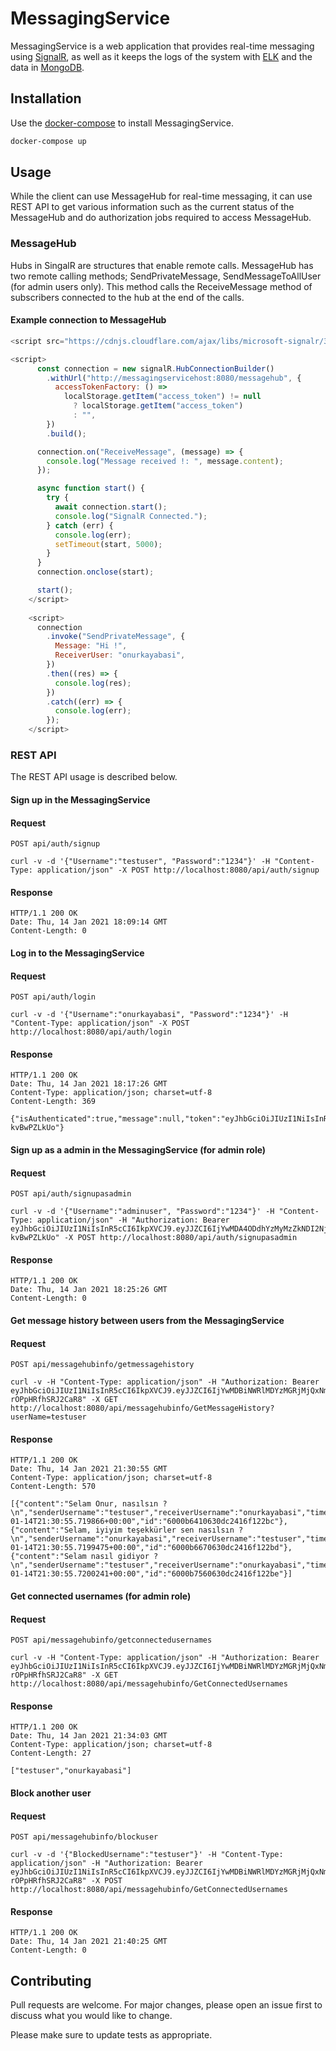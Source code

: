 # MessagingService

MessagingService is a web application that provides real-time messaging using [SignalR](https://docs.microsoft.com/en-us/aspnet/core/signalr/introduction?view=aspnetcore-5.0), as well as it keeps the logs of the system with [ELK](https://www.elastic.co/what-is/elk-stack) and the data in [MongoDB](https://docs.mongodb.com/manual/).

## Installation

Use the [docker-compose](https://docs.docker.com/compose/) to install MessagingService.

```bash
docker-compose up
```

## Usage

While the client can use MessageHub for real-time messaging, it can use REST API to get various information such as the current status of the MessageHub and do authorization jobs required to access MessageHub.

### MessageHub

Hubs in SingalR are structures that enable remote calls. MessageHub has two remote calling methods; SendPrivateMessage, SendMessageToAllUser (for admin users only). This method calls the ReceiveMessage method of subscribers connected to the hub at the end of the calls.

#### Example connection to MessageHub

```javascript
<script src="https://cdnjs.cloudflare.com/ajax/libs/microsoft-signalr/3.1.7/signalr.min.js"></script>

<script>
      const connection = new signalR.HubConnectionBuilder()
        .withUrl("http://messagingservicehost:8080/messagehub", {
          accessTokenFactory: () =>
            localStorage.getItem("access_token") != null
              ? localStorage.getItem("access_token")
              : "",
        })
        .build();

      connection.on("ReceiveMessage", (message) => {
        console.log("Message received !: ", message.content);
      });

      async function start() {
        try {
          await connection.start();
          console.log("SignalR Connected.");
        } catch (err) {
          console.log(err);
          setTimeout(start, 5000);
        }
      }
      connection.onclose(start);

      start();
    </script>
    
    <script>
      connection
        .invoke("SendPrivateMessage", {
          Message: "Hi !",
          ReceiverUser: "onurkayabasi",
        })
        .then((res) => {
          console.log(res);
        })
        .catch((err) => {
          console.log(err);
        });
    </script>
```

### REST API

The REST API usage is described below.

#### Sign up in the MessagingService

#### Request

`POST api/auth/signup`

    curl -v -d '{"Username":"testuser", "Password":"1234"}' -H "Content-Type: application/json" -X POST http://localhost:8080/api/auth/signup

#### Response

    HTTP/1.1 200 OK
    Date: Thu, 14 Jan 2021 18:09:14 GMT
    Content-Length: 0
    
#### Log in to the MessagingService

#### Request

`POST api/auth/login`

    curl -v -d '{"Username":"onurkayabasi", "Password":"1234"}' -H "Content-Type: application/json" -X POST http://localhost:8080/api/auth/login

#### Response

    HTTP/1.1 200 OK
    Date: Thu, 14 Jan 2021 18:17:26 GMT
    Content-Type: application/json; charset=utf-8
    Content-Length: 369

    {"isAuthenticated":true,"message":null,"token":"eyJhbGciOiJIUzI1NiIsInR5cCI6IkpXVCJ9.eyJJZCI6IjYwMDA4ODdhYzMyMzZkNDI2NjYyMzQwYiIsIm5hbWVpZCI6Im9udXJrYXlhYmFzaSIsInJvbGUiOiJBZG1pbiIsIm5iZiI6MTYxMDY0ODI0NiwiZXhwIjoxNjEwNjUwMDQ2LCJpYXQiOjE2MTA2NDgyNDYsImlzcyI6Imh0dHA6Ly9sb2NhbGhvc3Q6NTAwMCIsImF1ZCI6Ind3dy5iaWxtZW1uZS5jb20ifQ.hJQ_CfXB8hKMxz3gDOsXAy70djVft22Q-kvBwPZLkUo"}
   
 #### Sign up as a admin in the MessagingService (for admin role)

 #### Request

`POST api/auth/signupasadmin`

    curl -v -d '{"Username":"adminuser", "Password":"1234"}' -H "Content-Type: application/json" -H "Authorization: Bearer eyJhbGciOiJIUzI1NiIsInR5cCI6IkpXVCJ9.eyJJZCI6IjYwMDA4ODdhYzMyMzZkNDI2NjYyMzQwYiIsIm5hbWVpZCI6Im9udXJrYXlhYmFzaSIsInJvbGUiOiJBZG1pbiIsIm5iZiI6MTYxMDY0ODI0NiwiZXhwIjoxNjEwNjUwMDQ2LCJpYXQiOjE2MTA2NDgyNDYsImlzcyI6Imh0dHA6Ly9sb2NhbGhvc3Q6NTAwMCIsImF1ZCI6Ind3dy5iaWxtZW1uZS5jb20ifQ.hJQ_CfXB8hKMxz3gDOsXAy70djVft22Q-kvBwPZLkUo" -X POST http://localhost:8080/api/auth/signupasadmin
    
#### Response

    HTTP/1.1 200 OK
    Date: Thu, 14 Jan 2021 18:25:26 GMT
    Content-Length: 0
    
 #### Get message history between users from the MessagingService 

 #### Request

`POST api/messagehubinfo/getmessagehistory` 

    curl -v -H "Content-Type: application/json" -H "Authorization: Bearer eyJhbGciOiJIUzI1NiIsInR5cCI6IkpXVCJ9.eyJJZCI6IjYwMDBiNWRlMDYzMGRjMjQxNmYxMjJiYSIsIm5hbWVpZCI6Im9udXJrYXlhYmFzaSIsInJvbGUiOiJBZG1pbiIsIm5iZiI6MTYxMDY1OTQxMywiZXhwIjoxNjEwNjYxMjEzLCJpYXQiOjE2MTA2NTk0MTMsImlzcyI6Imh0dHA6Ly9sb2NhbGhvc3Q6NTAwMCIsImF1ZCI6Ind3dy5iaWxtZW1uZS5jb20ifQ._9Ew1M5X0QPN0G4QYMkKWJZkEo-rOPpHRfhSRJ2CaR8" -X GET http://localhost:8080/api/messagehubinfo/GetMessageHistory?userName=testuser
    
#### Response

    HTTP/1.1 200 OK
    Date: Thu, 14 Jan 2021 21:30:55 GMT
    Content-Type: application/json; charset=utf-8
    Content-Length: 570
    
    [{"content":"Selam Onur, nasılsın ?\n","senderUsername":"testuser","receiverUsername":"onurkayabasi","timeToSend":"2021-01-14T21:30:55.719866+00:00","id":"6000b6410630dc2416f122bc"},{"content":"Selam, iyiyim teşekkürler sen nasılsın ?\n","senderUsername":"onurkayabasi","receiverUsername":"testuser","timeToSend":"2021-01-14T21:30:55.7199475+00:00","id":"6000b6670630dc2416f122bd"},{"content":"Selam nasıl gidiyor ?\n","senderUsername":"testuser","receiverUsername":"onurkayabasi","timeToSend":"2021-01-14T21:30:55.7200241+00:00","id":"6000b7560630dc2416f122be"}]
    
 #### Get connected usernames (for admin role)

 #### Request

`POST api/messagehubinfo/getconnectedusernames`

    curl -v -H "Content-Type: application/json" -H "Authorization: Bearer eyJhbGciOiJIUzI1NiIsInR5cCI6IkpXVCJ9.eyJJZCI6IjYwMDBiNWRlMDYzMGRjMjQxNmYxMjJiYSIsIm5hbWVpZCI6Im9udXJrYXlhYmFzaSIsInJvbGUiOiJBZG1pbiIsIm5iZiI6MTYxMDY1OTQxMywiZXhwIjoxNjEwNjYxMjEzLCJpYXQiOjE2MTA2NTk0MTMsImlzcyI6Imh0dHA6Ly9sb2NhbGhvc3Q6NTAwMCIsImF1ZCI6Ind3dy5iaWxtZW1uZS5jb20ifQ._9Ew1M5X0QPN0G4QYMkKWJZkEo-rOPpHRfhSRJ2CaR8" -X GET http://localhost:8080/api/messagehubinfo/GetConnectedUsernames
    
#### Response

    HTTP/1.1 200 OK
    Date: Thu, 14 Jan 2021 21:34:03 GMT
    Content-Type: application/json; charset=utf-8
    Content-Length: 27

    ["testuser","onurkayabasi"]
    
 #### Block another user

 #### Request

`POST api/messagehubinfo/blockuser`

    curl -v -d '{"BlockedUsername":"testuser"}' -H "Content-Type: application/json" -H "Authorization: Bearer eyJhbGciOiJIUzI1NiIsInR5cCI6IkpXVCJ9.eyJJZCI6IjYwMDBiNWRlMDYzMGRjMjQxNmYxMjJiYSIsIm5hbWVpZCI6Im9udXJrYXlhYmFzaSIsInJvbGUiOiJBZG1pbiIsIm5iZiI6MTYxMDY1OTQxMywiZXhwIjoxNjEwNjYxMjEzLCJpYXQiOjE2MTA2NTk0MTMsImlzcyI6Imh0dHA6Ly9sb2NhbGhvc3Q6NTAwMCIsImF1ZCI6Ind3dy5iaWxtZW1uZS5jb20ifQ._9Ew1M5X0QPN0G4QYMkKWJZkEo-rOPpHRfhSRJ2CaR8" -X POST http://localhost:8080/api/messagehubinfo/GetConnectedUsernames
    
#### Response

    HTTP/1.1 200 OK
    Date: Thu, 14 Jan 2021 21:40:25 GMT
    Content-Length: 0


## Contributing
Pull requests are welcome. For major changes, please open an issue first to discuss what you would like to change.

Please make sure to update tests as appropriate.
